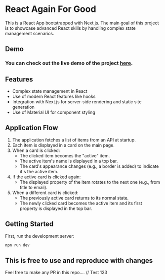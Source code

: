 # React Again For Good

This is a React App bootstrapped with Next.js. The main goal of this project is to showcase advanced React skills by handling complex state management scenarios.

## Demo

### You can check out the live demo of the project [here](https://husni1992.github.io/react-state-twist/).

## Features

- Complex state management in React
- Use of modern React features like hooks
- Integration with Next.js for server-side rendering and static site generation
- Use of Material UI for component styling

## Application Flow

1. The application fetches a list of items from an API at startup.
2. Each item is displayed in a card on the main page.
3. When a card is clicked:
   - The clicked item becomes the "active" item.
   - The active item's name is displayed in a top bar.
   - The card's appearance changes (e.g., a border is added) to indicate it's the active item.
4. If the active card is clicked again:
   - The displayed property of the item rotates to the next one (e.g., from title to email).
5. When a different card is clicked:
   - The previously active card returns to its normal state.
   - The newly clicked card becomes the active item and its first property is displayed in the top bar.

## Getting Started

First, run the development server:

```bash
npm run dev
```

## This is free to use and reproduce with changes
Feel free to make any PR in this repo....
// Test 123
